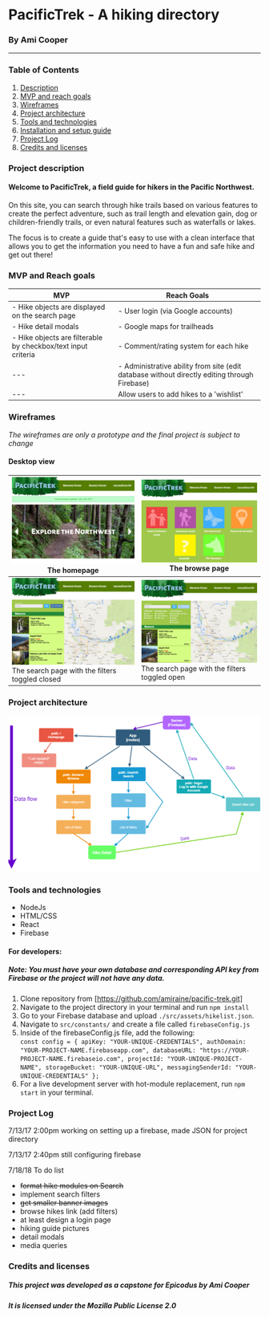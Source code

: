 # PacificTrek - A hiking directory
### By Ami Cooper
---
### Table of Contents
1. [Description](#description)
2. [MVP and reach goals](#mvp)
2. [Wireframes](#wireframes)
3. [Project architecture](#components)
4. [Tools and technologies](#tools)
4. [Installation and setup guide](#setup)
5. [Project Log](#log)
5. [Credits and licenses](#credit)

### <a name="description"></a> Project description
#### Welcome to PacificTrek, a field guide for hikers in the Pacific Northwest.
On this site, you can search through hike trails based on various features to create the perfect adventure, such as trail length and elevation gain, dog or children-friendly trails, or even natural features such as waterfalls or lakes.

The focus is to create a guide that's easy to use with a clean interface that allows you to get the information you need to have a fun and safe hike and get out there!

### <a name="mvp"></a> MVP and Reach goals
|MVP|Reach Goals|
|--|--|
| - Hike objects are displayed on the search page | - User login (via Google accounts)|
| - Hike detail modals | - Google maps for trailheads |
| - Hike objects are filterable by checkbox/text input criteria | - Comment/rating system for each hike |
| --- | - Administrative ability from site (edit database without directly editing through Firebase)|
| --- | Allow users to add hikes to a 'wishlist' |

### <a name="wireframes"></a>Wireframes
*The wireframes are only a prototype and the final project is subject to change*

#### Desktop view
|<img src="./src/assets/images/homepage-w.png" width="500"><br>The homepage|<img src="./src/assets/images/browse-w.png" width="500"><br>The browse page|
|---|---|
|<img src="./src/assets/images/search-w.png" width="500"><br>The search page with the filters toggled closed|<img src="./src/assets/images/searchfilters-w.png" width="500"><br>The search page with the filters toggled open|

### <a name="components"></a>Project architecture

<img src="./src/assets/images/AppComponent.png">

### <a name="tools"></a>Tools and technologies
* NodeJs
* HTML/CSS
* React
* Firebase
#### For developers:
##### Note: You must have your own database and corresponding API key from Firebase or the project will not have any data.
1. Clone repository from [https://github.com/amiraine/pacific-trek.git]
2. Navigate to the project directory in your terminal and run `npm install`
3. Go to your Firebase database and upload `./src/assets/hikelist.json`.
4. Navigate to `src/constants/` and create a file called `firebaseConfig.js`
5. Inside of the firebaseConfig.js file, add the following:
  <br>`const config = {
    apiKey: "YOUR-UNIQUE-CREDENTIALS",
    authDomain: "YOUR-PROJECT-NAME.firebaseapp.com",
    databaseURL: "https://YOUR-PROJECT-NAME.firebaseio.com",
    projectId: "YOUR-UNIQUE-PROJECT-NAME",
    storageBucket: "YOUR-UNIQUE-URL",
    messagingSenderId: "YOUR-UNIQUE-CREDENTIALS"
  };`
5. For a live development server with hot-module replacement, run `npm start` in your terminal.

### <a name="log"></a> Project Log
7/13/17 2:00pm working on setting up a firebase, made JSON for project directory

7/13/17 2:40pm still configuring firebase

7/18/18 To do list
* ~~format hike modules on Search~~
* implement search filters
* ~~get smaller banner images~~
* browse hikes link (add filters)
* at least design a login page
* hiking guide pictures
* detail modals
* media queries

### <a name="credit"></a> Credits and licenses
##### This project was developed as a capstone for Epicodus by Ami Cooper
##### It is licensed under the Mozilla Public License 2.0
